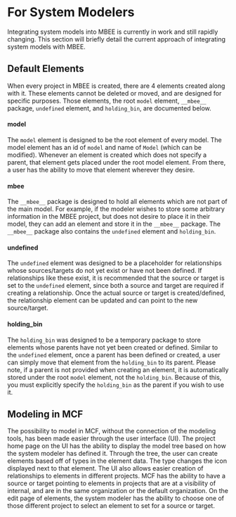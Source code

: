 # For System Modelers

Integrating system models into MBEE is currently in work and still rapidly
changing. This section will briefly detail the current approach of integrating
system models with MBEE.

## Default Elements

When every project in MBEE is created, there are 4 elements created along with
it. These elements cannot be deleted or moved, and are designed for specific
purposes. Those elements, the root `model` element, `__mbee__` package, 
`undefined` element, and `holding_bin`, are documented below.

#### model

The `model` element is designed to be the root element of every model. The model
element has an id of `model` and name of `Model` (which can be modified).
Whenever an element is created which does not specify a parent, that element
gets placed under the root model element. From there, a user has the ability to
move that element wherever they desire.

#### __mbee__

The `__mbee__` package is designed to hold all elements which are not part of
the main model. For example, if the modeler wishes to store some arbitrary
information in the MBEE project, but does not desire to place it in their model,
they can add an element and store it in the `__mbee__` package. The `__mbee__`
package also contains the `undefined` element and `holding_bin`.

#### undefined

The `undefined` element was designed to be a placeholder for relationships whose
sources/targets do not yet exist or have not been defined. If relationships like
these exist, it is recommended that the source or target is set to the
`undefined` element, since both a source and target are required if creating a
relationship. Once the actual source or target is created/defined, the
relationship element can be updated and can point to the new source/target.

#### holding_bin

The `holding_bin` was designed to be a temporary package to store elements whose
parents have not yet been created or defined. Similar to the `undefined`
element, once a parent has been defined or created, a user can simply move that
element from the `holding_bin` to its parent. Please note, if a parent is not
provided when creating an element, it is automatically stored under the root
`model` element, not the `holding_bin`. Because of this, you must explicitly
specify the `holding_bin` as the parent if you wish to use it.

## Modeling in MCF

The possibility to model in MCF, without the connection of the modeling tools, has been 
made easier through the user interface (UI). The project home page on the UI has the
ability to display the model tree based on how the system modeler has defined it. Through
the tree, the user can create elements based off of types in the element data. The type 
changes the icon displayed next to that element. The UI also allows easier creation of 
relationships to elements in different projects. MCF has the ability to have 
a source or target pointing to elements in projects that are at a visibility of internal, and are
in the same organization or the default organization. On the edit page of elements, the 
system modeler has the ability to choose one of those different project to select an 
element to set for a source or target.
